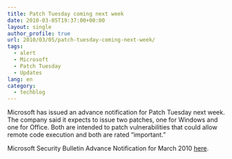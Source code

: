 ```yaml
---
title: Patch Tuesday coming next week
date: 2010-03-05T19:37:00+00:00
layout: single
author_profile: true
url: 2010/03/05/patch-tuesday-coming-next-week/
tags:
  - alert
  - Microsoft
  - Patch Tuesday
  - Updates
lang: en
category: 
  - techblog
---
```

Microsoft has issued an advance notification for Patch Tuesday next week. The company said it expects to issue two patches, one for Windows and one for Office. Both are intended to patch vulnerabilities that could allow remote code execution and both are rated “important.”

Microsoft Security Bulletin Advance Notification for March 2010 [here](http://www.microsoft.com/technet/security/bulletin/ms10-mar.mspx).